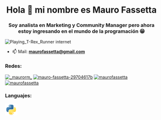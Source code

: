 <h1 align="center">Hola 👋 mi nombre es Mauro Fassetta </h1>
<h3 align="center">Soy analista en Marketing y Community Manager pero ahora estoy ingresando en el mundo de la programación 😁</h3>

![Playing_T-Rex_Runner internet](https://user-images.githubusercontent.com/118296906/203184125-547bb56c-f41e-4d1c-9f43-26ba202c77a9.gif)


- 📫 Mail: **maurofassetta@gmail.com**

<h3 align="left">Redes:</h3>
<p align="left">
<a href="https://twitter.com/_maurorm_" target="blank"><img align="center" src="https://media.giphy.com/media/h2ejccV0wxvPnOch27/giphy.gif" alt="_maurorm_" height="40" width="50" /></a>
<a href="https://linkedin.com/in/mauro-fassetta-29704617b" target="blank"><img align="center" src="https://cliply.co/wp-content/uploads/2021/02/372102050_LINKEDIN_ICON_400px.gif" alt="mauro-fassetta-29704617b" height="40" width="50" /></a>
<a href="https://instagram.com/maurofassetta" target="blank"><img align="center" src="https://media.giphy.com/media/YwNCU8P5jGMNKGG5Bq/giphy-downsized-large.gif" alt="maurofassetta" height="40" width="50" /></a>
<a href="https://fb.com/maurofassetta" target="blank"><img align="center" src="https://media.giphy.com/media/XEy1qyv7GdLpmqHEPV/giphy.gif" alt="maurofassetta" height="40" width="50" /></a>
</p>

<h3 align="left">Languajes:</h3>
<p align="left"> <a href="https://www.python.org" target="_blank" rel="noreferrer"> <img src="https://raw.githubusercontent.com/devicons/devicon/master/icons/python/python-original.svg" alt="python" width="40" height="40"/> </a> </p>
